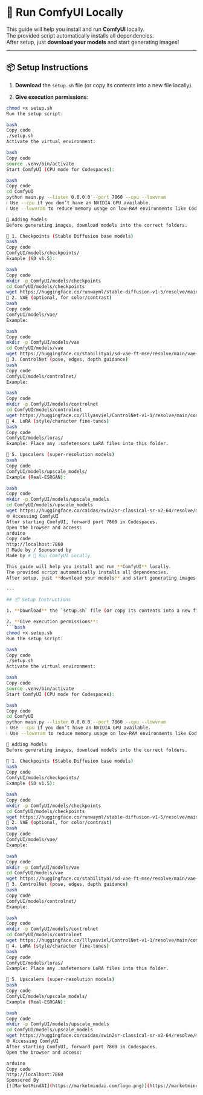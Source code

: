 # 🚀 Run ComfyUI Locally

This guide will help you install and run **ComfyUI** locally.  
The provided script automatically installs all dependencies.  
After setup, just **download your models** and start generating images!  

---

## 📦 Setup Instructions

1. **Download** the `setup.sh` file (or copy its contents into a new file locally).  

2. **Give execution permissions**:  
```bash
chmod +x setup.sh
Run the setup script:

bash
Copy code
./setup.sh
Activate the virtual environment:

bash
Copy code
source .venv/bin/activate
Start ComfyUI (CPU mode for Codespaces):

bash
Copy code
cd ComfyUI
python main.py --listen 0.0.0.0 --port 7860 --cpu --lowvram
ℹ️ Use --cpu if you don’t have an NVIDIA GPU available.
ℹ️ Use --lowvram to reduce memory usage on low-RAM environments like Codespaces.

📂 Adding Models
Before generating images, download models into the correct folders.

🔹 1. Checkpoints (Stable Diffusion base models)
bash
Copy code
ComfyUI/models/checkpoints/
Example (SD v1.5):

bash
Copy code
mkdir -p ComfyUI/models/checkpoints
cd ComfyUI/models/checkpoints
wget https://huggingface.co/runwayml/stable-diffusion-v1-5/resolve/main/v1-5-pruned-emaonly.safetensors
🔹 2. VAE (optional, for color/contrast)
bash
Copy code
ComfyUI/models/vae/
Example:

bash
Copy code
mkdir -p ComfyUI/models/vae
cd ComfyUI/models/vae
wget https://huggingface.co/stabilityai/sd-vae-ft-mse/resolve/main/vae-ft-mse-840000-ema-pruned.safetensors
🔹 3. ControlNet (pose, edges, depth guidance)
bash
Copy code
ComfyUI/models/controlnet/
Example:

bash
Copy code
mkdir -p ComfyUI/models/controlnet
cd ComfyUI/models/controlnet
wget https://huggingface.co/lllyasviel/ControlNet-v1-1/resolve/main/control_v11p_sd15_canny.pth
🔹 4. LoRA (style/character fine-tunes)
bash
Copy code
ComfyUI/models/loras/
Example: Place any .safetensors LoRA files into this folder.

🔹 5. Upscalers (super-resolution models)
bash
Copy code
ComfyUI/models/upscale_models/
Example (Real-ESRGAN):

bash
Copy code
mkdir -p ComfyUI/models/upscale_models
cd ComfyUI/models/upscale_models
wget https://huggingface.co/caidas/swin2sr-classical-sr-x2-64/resolve/main/model.safetensors
🌐 Accessing ComfyUI
After starting ComfyUI, forward port 7860 in Codespaces.
Open the browser and access:
arduino
Copy code
http://localhost:7860
🔗 Made by / Sponsored by
Made by # 🚀 Run ComfyUI Locally

This guide will help you install and run **ComfyUI** locally.  
The provided script automatically installs all dependencies.  
After setup, just **download your models** and start generating images!  

---

## 📦 Setup Instructions

1. **Download** the `setup.sh` file (or copy its contents into a new file locally).  

2. **Give execution permissions**:  
```bash
chmod +x setup.sh
Run the setup script:

bash
Copy code
./setup.sh
Activate the virtual environment:

bash
Copy code
source .venv/bin/activate
Start ComfyUI (CPU mode for Codespaces):

bash
Copy code
cd ComfyUI
python main.py --listen 0.0.0.0 --port 7860 --cpu --lowvram
ℹ️ Use --cpu if you don’t have an NVIDIA GPU available.
ℹ️ Use --lowvram to reduce memory usage on low-RAM environments like Codespaces.

📂 Adding Models
Before generating images, download models into the correct folders.

🔹 1. Checkpoints (Stable Diffusion base models)
bash
Copy code
ComfyUI/models/checkpoints/
Example (SD v1.5):

bash
Copy code
mkdir -p ComfyUI/models/checkpoints
cd ComfyUI/models/checkpoints
wget https://huggingface.co/runwayml/stable-diffusion-v1-5/resolve/main/v1-5-pruned-emaonly.safetensors
🔹 2. VAE (optional, for color/contrast)
bash
Copy code
ComfyUI/models/vae/
Example:

bash
Copy code
mkdir -p ComfyUI/models/vae
cd ComfyUI/models/vae
wget https://huggingface.co/stabilityai/sd-vae-ft-mse/resolve/main/vae-ft-mse-840000-ema-pruned.safetensors
🔹 3. ControlNet (pose, edges, depth guidance)
bash
Copy code
ComfyUI/models/controlnet/
Example:

bash
Copy code
mkdir -p ComfyUI/models/controlnet
cd ComfyUI/models/controlnet
wget https://huggingface.co/lllyasviel/ControlNet-v1-1/resolve/main/control_v11p_sd15_canny.pth
🔹 4. LoRA (style/character fine-tunes)
bash
Copy code
ComfyUI/models/loras/
Example: Place any .safetensors LoRA files into this folder.

🔹 5. Upscalers (super-resolution models)
bash
Copy code
ComfyUI/models/upscale_models/
Example (Real-ESRGAN):

bash
Copy code
mkdir -p ComfyUI/models/upscale_models
cd ComfyUI/models/upscale_models
wget https://huggingface.co/caidas/swin2sr-classical-sr-x2-64/resolve/main/model.safetensors
🌐 Accessing ComfyUI
After starting ComfyUI, forward port 7860 in Codespaces.
Open the browser and access:

arduino
Copy code
http://localhost:7860
Sponsered By
[![MarketMindAI](https://marketmindai.com/logo.png)](https://marketmindai.com)

